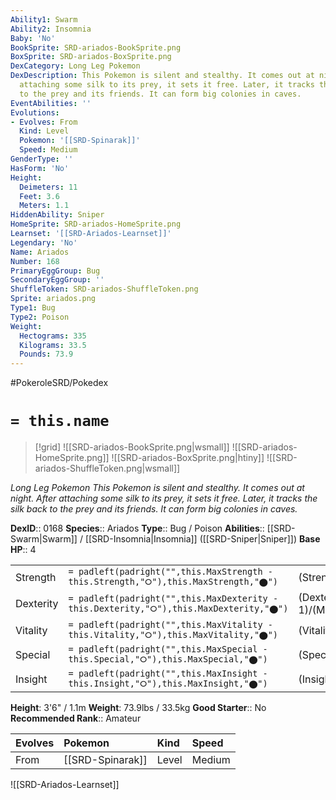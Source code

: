 ```yaml
---
Ability1: Swarm
Ability2: Insomnia
Baby: 'No'
BookSprite: SRD-ariados-BookSprite.png
BoxSprite: SRD-ariados-BoxSprite.png
DexCategory: Long Leg Pokemon
DexDescription: This Pokemon is silent and stealthy. It comes out at night. After
  attaching some silk to its prey, it sets it free. Later, it tracks the silk back
  to the prey and its friends. It can form big colonies in caves.
EventAbilities: ''
Evolutions:
- Evolves: From
  Kind: Level
  Pokemon: '[[SRD-Spinarak]]'
  Speed: Medium
GenderType: ''
HasForm: 'No'
Height:
  Deimeters: 11
  Feet: 3.6
  Meters: 1.1
HiddenAbility: Sniper
HomeSprite: SRD-ariados-HomeSprite.png
Learnset: '[[SRD-Ariados-Learnset]]'
Legendary: 'No'
Name: Ariados
Number: 168
PrimaryEggGroup: Bug
SecondaryEggGroup: ''
ShuffleToken: SRD-ariados-ShuffleToken.png
Sprite: ariados.png
Type1: Bug
Type2: Poison
Weight:
  Hectograms: 335
  Kilograms: 33.5
  Pounds: 73.9
---
```


#PokeroleSRD/Pokedex

# `= this.name`

> [!grid]
> ![[SRD-ariados-BookSprite.png|wsmall]]
> ![[SRD-ariados-HomeSprite.png]]
> ![[SRD-ariados-BoxSprite.png|htiny]]
> ![[SRD-ariados-ShuffleToken.png|wsmall]]


*Long Leg Pokemon*
*This Pokemon is silent and stealthy. It comes out at night. After attaching some silk to its prey, it sets it free. Later, it tracks the silk back to the prey and its friends. It can form big colonies in caves.*

**DexID**:: 0168
**Species**:: Ariados
**Type**:: Bug / Poison
**Abilities**:: [[SRD-Swarm|Swarm]] / [[SRD-Insomnia|Insomnia]] ([[SRD-Sniper|Sniper]])
**Base HP**:: 4

|           |                                                                                        |                                          |
| --------- | -------------------------------------------------------------------------------------- | ---------------------------------------- |
| Strength  | `= padleft(padright("",this.MaxStrength - this.Strength,"⭘"),this.MaxStrength,"⬤")`    | (Strength::2)/(MaxStrength::5)   |
| Dexterity | `= padleft(padright("",this.MaxDexterity - this.Dexterity,"⭘"),this.MaxDexterity,"⬤")` | (Dexterity:: 1)/(MaxDexterity::3) |
| Vitality  | `= padleft(padright("",this.MaxVitality - this.Vitality,"⭘"),this.MaxVitality,"⬤")`    | (Vitality::2)/(MaxVitality::5)   |
| Special   | `= padleft(padright("",this.MaxSpecial - this.Special,"⭘"),this.MaxSpecial,"⬤")`       | (Special::2)/(MaxSpecial::4)     |
| Insight   | `= padleft(padright("",this.MaxInsight - this.Insight,"⭘"),this.MaxInsight,"⬤")`       | (Insight::2)/(MaxInsight::5)     |

**Height**: 3'6" / 1.1m
**Weight**: 73.9lbs / 33.5kg
**Good Starter**:: No
**Recommended Rank**:: Amateur

| Evolves   | Pokemon          | Kind   | Speed   |
|:----------|:-----------------|:-------|:--------|
| From      | [[SRD-Spinarak]] | Level  | Medium  |

![[SRD-Ariados-Learnset]]